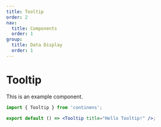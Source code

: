 ```yaml
---
title: Tooltip
order: 2
nav:
  title: Components
  order: 1
group:
  title: Data Display
  order: 1
---
```


# Tooltip

This is an example component.

```jsx
import { Tooltip } from 'continens';

export default () => <Tooltip title="Hello Tooltip!" />;
```
